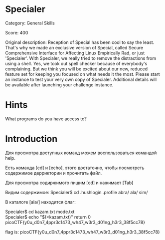 # Specialer
Category: General Skills

Score: 400

Original description: Reception of Special has been cool to say the least. That's why we made an exclusive version of Special, called Secure Comprehensive Interface for Affecting Linux Empirically Rad, or just 'Specialer'. With Specialer, we really tried to remove the distractions from using a shell. Yes, we took out spell checker because of everybody's complaining. But we think you will be excited about our new, reduced feature set for keeping you focused on what needs it the most. Please start an instance to test your very own copy of Specialer.
Additional details will be available after launching your challenge instance.

# Hints
What programs do you have access to?
# Introduction
Для просмотра доступных команд можем воспользоваться командой help.

Есть команда [cd] и [echo], этого достаточно, чтобы посмотреть содержимое дерриктории и прочитать файл.

Для просмотра содиржимого пишим [cd] и нажимает [Tab]

Видим содержимое: Specialer$ cd 
.hushlogin  .profile    abra/       ala/        sim/

В каталоге [ala/] находится флаг:

Specialer$ cd 
kazam.txt  mode.txt   
Specialer$ echo "$(<kazam.txt)"
return 0 picoCTF{y0u_d0n7_4ppr3c1473_wh47_w3r3_d01ng_h3r3_38f5cc78}



flag is: picoCTF{y0u_d0n7_4ppr3c1473_wh47_w3r3_d01ng_h3r3_38f5cc78}
